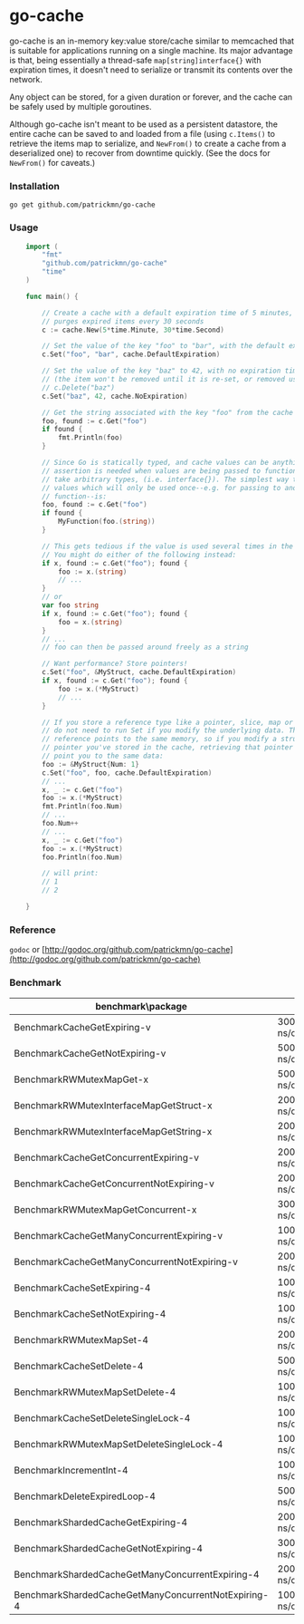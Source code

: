 # go-cache

go-cache is an in-memory key:value store/cache similar to memcached that is
suitable for applications running on a single machine. Its major advantage is
that, being essentially a thread-safe `map[string]interface{}` with expiration
times, it doesn't need to serialize or transmit its contents over the network.

Any object can be stored, for a given duration or forever, and the cache can be
safely used by multiple goroutines.

Although go-cache isn't meant to be used as a persistent datastore, the entire
cache can be saved to and loaded from a file (using `c.Items()` to retrieve the
items map to serialize, and `NewFrom()` to create a cache from a deserialized
one) to recover from downtime quickly. (See the docs for `NewFrom()` for caveats.)

### Installation

`go get github.com/patrickmn/go-cache`

### Usage

```go
	import (
		"fmt"
		"github.com/patrickmn/go-cache"
		"time"
	)

	func main() {

		// Create a cache with a default expiration time of 5 minutes, and which
		// purges expired items every 30 seconds
		c := cache.New(5*time.Minute, 30*time.Second)

		// Set the value of the key "foo" to "bar", with the default expiration time
		c.Set("foo", "bar", cache.DefaultExpiration)

		// Set the value of the key "baz" to 42, with no expiration time
		// (the item won't be removed until it is re-set, or removed using
		// c.Delete("baz")
		c.Set("baz", 42, cache.NoExpiration)

		// Get the string associated with the key "foo" from the cache
		foo, found := c.Get("foo")
		if found {
			fmt.Println(foo)
		}

		// Since Go is statically typed, and cache values can be anything, type
		// assertion is needed when values are being passed to functions that don't
		// take arbitrary types, (i.e. interface{}). The simplest way to do this for
		// values which will only be used once--e.g. for passing to another
		// function--is:
		foo, found := c.Get("foo")
		if found {
			MyFunction(foo.(string))
		}

		// This gets tedious if the value is used several times in the same function.
		// You might do either of the following instead:
		if x, found := c.Get("foo"); found {
			foo := x.(string)
			// ...
		}
		// or
		var foo string
		if x, found := c.Get("foo"); found {
			foo = x.(string)
		}
		// ...
		// foo can then be passed around freely as a string

		// Want performance? Store pointers!
		c.Set("foo", &MyStruct, cache.DefaultExpiration)
		if x, found := c.Get("foo"); found {
			foo := x.(*MyStruct)
			// ...
		}

		// If you store a reference type like a pointer, slice, map or channel, you
		// do not need to run Set if you modify the underlying data. The cached
		// reference points to the same memory, so if you modify a struct whose
		// pointer you've stored in the cache, retrieving that pointer with Get will
		// point you to the same data:
		foo := &MyStruct{Num: 1}
		c.Set("foo", foo, cache.DefaultExpiration)
		// ...
		x, _ := c.Get("foo")
		foo := x.(*MyStruct)
		fmt.Println(foo.Num)
		// ...
		foo.Num++
		// ...
		x, _ := c.Get("foo")
		foo := x.(*MyStruct)
		foo.Println(foo.Num)

		// will print:
		// 1
		// 2

	}
```

### Reference

`godoc` or [http://godoc.org/github.com/patrickmn/go-cache](http://godoc.org/github.com/patrickmn/go-cache)

### Benchmark

| benchmark\package                                   | go-cache              | cachemap             |
|-----------------------------------------------------|-----------------------|----------------------|
| BenchmarkCacheGetExpiring-v                         | 30000000,46.3 ns/op   | 20000000,43.4 ns/op  |
| BenchmarkCacheGetNotExpiring-v                      | 50000000,29.6 ns/op   | 50000000,29.6 ns/op  |
| BenchmarkRWMutexMapGet-x                            | 50000000,26.7 ns/op   | 50000000,26.6 ns/op  |
| BenchmarkRWMutexInterfaceMapGetStruct-x             | 20000000,75.1 ns/op   | 20000000,66.1 ns/op  |
| BenchmarkRWMutexInterfaceMapGetString-x             | 20000000,75.3 ns/op   | 20000000,67.6 ns/op  |
| BenchmarkCacheGetConcurrentExpiring-v               | 20000000,67.8 ns/op   | 20000000,68.9 ns/op  |
| BenchmarkCacheGetConcurrentNotExpiring-v            | 20000000,69.2 ns/op   | 20000000,68.6 ns/op  |
| BenchmarkRWMutexMapGetConcurrent-x                  | 30000000,57.4 ns/op   | 20000000,64.7 ns/op  |
| BenchmarkCacheGetManyConcurrentExpiring-v           | 100000000,68.0 ns/op  | 100000000,66.7 ns/op |
| BenchmarkCacheGetManyConcurrentNotExpiring-v        | 2000000000,68.3 ns/op | 20000000,69.3 ns/op  |
| BenchmarkCacheSetExpiring-4                         | 10000000,173 ns/op    | 20000000,91.4 ns/op  |
| BenchmarkCacheSetNotExpiring-4                      | 10000000,123 ns/op    | 20000000,100 ns/op   |
| BenchmarkRWMutexMapSet-4                            | 20000000,88.5 ns/op   | 20000000,74.5 ns/op  |
| BenchmarkCacheSetDelete-4                           | 5000000,257 ns/op     | 10000000,151 ns/op   |
| BenchmarkRWMutexMapSetDelete-4                      | 10000000,180 ns/op    | 10000000,154 ns/op   |
| BenchmarkCacheSetDeleteSingleLock-4                 | 10000000,211 ns/op    | 20000000,118 ns/op   |
| BenchmarkRWMutexMapSetDeleteSingleLock-4            | 10000000,142 ns/op    | 20000000,118 ns/op   |
| BenchmarkIncrementInt-4                             | 10000000,167 ns/op    |                      |
| BenchmarkDeleteExpiredLoop-4                        | 500,2584384 ns/op     | 1000,2173019 ns/op   |
| BenchmarkShardedCacheGetExpiring-4                  | 20000000,79.5 ns/op   | 20000000,67.9 ns/op  |
| BenchmarkShardedCacheGetNotExpiring-4               | 30000000,59.3 ns/op   | 20000000,49.9 ns/op  |
| BenchmarkShardedCacheGetManyConcurrentExpiring-4    | 2000000000,52.4 ns/op | 10000000,75.8 ns/op  |
| BenchmarkShardedCacheGetManyConcurrentNotExpiring-4 | 100000000,68.2 ns/op  | 20000000,75.8 ns/op  |
